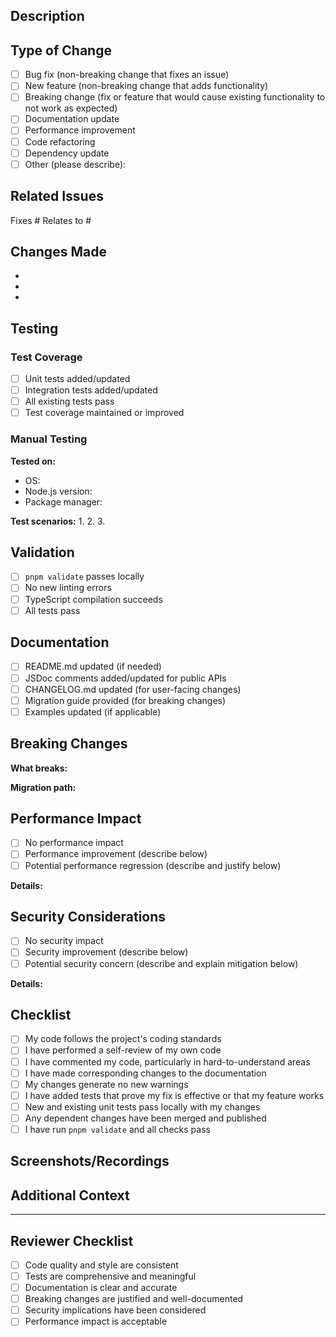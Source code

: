 ## Description

<!-- Provide a brief description of the changes in this PR -->

## Type of Change

<!-- Mark the relevant option with an "x" -->

- [ ] Bug fix (non-breaking change that fixes an issue)
- [ ] New feature (non-breaking change that adds functionality)
- [ ] Breaking change (fix or feature that would cause existing functionality to not work as expected)
- [ ] Documentation update
- [ ] Performance improvement
- [ ] Code refactoring
- [ ] Dependency update
- [ ] Other (please describe):

## Related Issues

<!-- Link to related issues using keywords like "Fixes #123" or "Relates to #456" -->

Fixes #
Relates to #

## Changes Made

<!-- Provide a detailed list of changes -->

-
-
-

## Testing

### Test Coverage

<!-- Describe the tests you've added or updated -->

- [ ] Unit tests added/updated
- [ ] Integration tests added/updated
- [ ] All existing tests pass
- [ ] Test coverage maintained or improved

### Manual Testing

<!-- Describe how you manually tested these changes -->

**Tested on:**
- OS: <!-- e.g., macOS 14.2, Ubuntu 22.04, Windows 11 -->
- Node.js version: <!-- e.g., 20.10.0 -->
- Package manager: <!-- e.g., pnpm 8.15.0 -->

**Test scenarios:**
1.
2.
3.

## Validation

<!-- Confirm you've run validation -->

- [ ] `pnpm validate` passes locally
- [ ] No new linting errors
- [ ] TypeScript compilation succeeds
- [ ] All tests pass

## Documentation

<!-- Check all that apply -->

- [ ] README.md updated (if needed)
- [ ] JSDoc comments added/updated for public APIs
- [ ] CHANGELOG.md updated (for user-facing changes)
- [ ] Migration guide provided (for breaking changes)
- [ ] Examples updated (if applicable)

## Breaking Changes

<!-- If this is a breaking change, describe what breaks and how users should migrate -->

**What breaks:**


**Migration path:**


## Performance Impact

<!-- Describe any performance implications, positive or negative -->

- [ ] No performance impact
- [ ] Performance improvement (describe below)
- [ ] Potential performance regression (describe and justify below)

**Details:**


## Security Considerations

<!-- Describe any security implications or considerations -->

- [ ] No security impact
- [ ] Security improvement (describe below)
- [ ] Potential security concern (describe and explain mitigation below)

**Details:**


## Checklist

<!-- Ensure all items are checked before requesting review -->

- [ ] My code follows the project's coding standards
- [ ] I have performed a self-review of my own code
- [ ] I have commented my code, particularly in hard-to-understand areas
- [ ] I have made corresponding changes to the documentation
- [ ] My changes generate no new warnings
- [ ] I have added tests that prove my fix is effective or that my feature works
- [ ] New and existing unit tests pass locally with my changes
- [ ] Any dependent changes have been merged and published
- [ ] I have run `pnpm validate` and all checks pass

## Screenshots/Recordings

<!-- If applicable, add screenshots or recordings to demonstrate the changes -->



## Additional Context

<!-- Add any other context about the PR here -->



---

<!-- For maintainers: Review checklist -->
## Reviewer Checklist

- [ ] Code quality and style are consistent
- [ ] Tests are comprehensive and meaningful
- [ ] Documentation is clear and accurate
- [ ] Breaking changes are justified and well-documented
- [ ] Security implications have been considered
- [ ] Performance impact is acceptable
